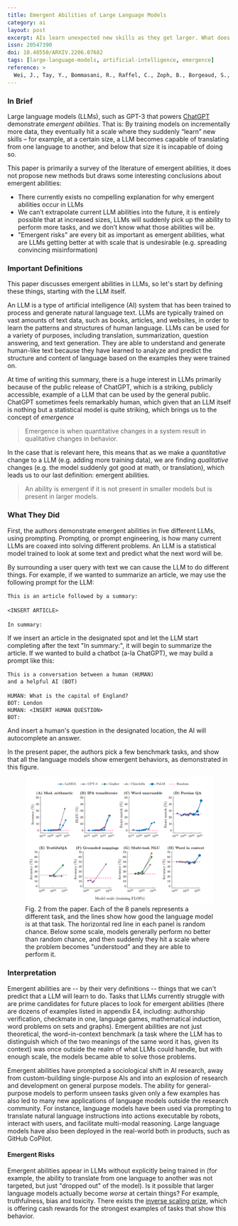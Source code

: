 ```yaml
---
title: Emergent Abilities of Large Language Models
category: ai
layout: post
excerpt: AIs learn unexpected new skills as they get larger. What does this imply?
issn: 20547390
doi: 10.48550/ARXIV.2206.07682
tags: [large-language-models, artificial-intelligence, emergence]
reference: >
  Wei, J., Tay, Y., Bommasani, R., Raffel, C., Zoph, B., Borgeaud, S., Yogatama, D., Bosma, M., Zhou, D., Metzler, D., Chi, E. H., Hashimoto, T., Vinyals, O., Liang, P., Dean, J., & Fedus, W. (2022). *Emergent Abilities of Large Language Models* (Version 2). arXiv. [https://doi.org/10.48550/ARXIV.2206.07682](https://doi.org/10.48550/ARXIV.2206.07682)
---
```


### In Brief

Large language models (LLMs), such as GPT-3 that powers [ChatGPT](https://openai.com/blog/chatgpt/) demonstrate *emergent abilities*.  That is: By training models on incrementally more data, they eventually hit a scale where they suddenly “learn” new skills – for example, at a certain size, a LLM becomes capable of translating from one language to another, and below that size it is incapable of doing so.

This paper is primarily a survey of the literature of emergent abilities, it does not propose new methods but draws some interesting conclusions about emergent abilities:

* There currently exists no compelling explanation for why emergent abilities occur in LLMs
* We can’t extrapolate current LLM abilities into the future, it is entirely possible that at increased sizes, LLMs will suddenly pick up the ability to perform more tasks, and we don’t know what those abilities will be.
* "Emergent risks" are every bit as important as emergent abilities, what are LLMs getting better at with scale that is undesirable (e.g. spreading convincing misinformation)

### Important Definitions

This paper discusses emergent abilities in LLMs, so let's start by defining these things, starting with the LLM itself.

An LLM is a type of artificial intelligence (AI) system that has been trained to process and generate natural language text. LLMs are typically trained on vast amounts of text data, such as books, articles, and websites, in order to learn the patterns and structures of human language.  LLMs can be used for a variety of purposes, including translation, summarization, question answering, and text generation. They are able to understand and generate human-like text because they have learned to analyze and predict the structure and content of language based on the examples they were trained on.

At time of writing this summary, there is a huge interest in LLMs primarily because of the public release of ChatGPT, which is a striking, publicly accessible, example of a LLM that can be used by the general public.  ChatGPT sometimes feels remarkably human, which given that an LLM itself is nothing but a statistical model is quite striking, which brings us to the concept of *emergence*

>Emergence is when quantitative changes in a system result in qualitative changes in behavior.

In the case that is relevant here, this means that as we make a *quantitative* change to a LLM (e.g. adding more training data), we are finding *qualitative* changes (e.g. the model suddenly got good at math, or translation), which leads us to our last definition: emergent abilities.

> An ability is emergent if it is not present in smaller models but is present in larger models.

### What They Did

First, the authors demonstrate emergent abilities in five different LLMs, using prompting.  Prompting, or prompt engineering, is how many current LLMs are coaxed into solving different problems.  An LLM is a statistical model trained to look at some text and predict what the next word will be.

By surrounding a user query with text we can cause the LLM to do different things.  For example, if we wanted to summarize an article, we may use the following prompt for the LLM:

```
This is an article followed by a summary:

<INSERT ARTICLE>

In summary:
```

If we insert an article in the designated spot and let the LLM start completing after the text "In summary:", it will begin to summarize the article. If we wanted to build a chatbot (a-la ChatGPT), we may build a prompt like this:

```
This is a conversation between a human (HUMAN)
and a helpful AI (BOT)

HUMAN: What is the capital of England?
BOT: London
HUMAN: <INSERT HUMAN QUESTION>
BOT:
```

And insert a human's question in the designated location, the AI will autocomplete an answer.

In the present paper, the authors pick a few benchmark tasks, and show that all the language models show emergent behaviors, as demonstrated in this figure.

<figure>
  <img alt="Figure 2 from the paper, eight panels showing the performance of different LLMs on problems" src="/assets/images/posts/emergent/fig2.png" />
  <figcaption>
    Fig. 2 from the paper.  Each of the 8 panels represents a different task, and the lines show how good the language model is at that task.  The horizontal red line in each panel is random chance.  Below some scale, models generally perform no better than random chance, and then suddenly they hit a scale where the problem becomes "understood" and they are able to perform it.
  </figcaption>
</figure>

### Interpretation

Emergent abilities are -- by their very definitions -- things that we can't predict that a LLM will learn to do.  Tasks that LLMs currently struggle with are prime candidates for future places to look for emergent abilities (there are dozens of examples listed in appendix E4, including: authorship verification, checkmate in one, language games, mathematical induction, word problems on sets and graphs).  Emergent abilities are not just theoretical, the word-in-context benchmark (a task where the LLM has to distinguish which of the two meanings of the same word it has, given its context) was once outside the realm of what LLMs could handle, but with enough scale, the models became able to solve those problems.

Emergent abilities have prompted a sociological shift in AI research, away from custom-building single-purpose AIs and into an explosion of research and development on general purpose models. The ability for general-purpose models to perform unseen tasks given only a few examples has also led to
many new applications of language models outside the research community. For instance, language models have been used via prompting to translate natural language instructions into actions executable by robots, interact with users, and facilitate multi-modal reasoning. Large language models have also been deployed in the real-world both in products, such as GitHub CoPilot.

#### Emergent Risks

Emergent abilities appear in LLMs without explicitly being trained in (for example, the ability to translate from one language to another was not targeted, but just "dropped out" of the model).  Is it possible that larger language models actually become *worse* at certain things?  For example, truthfulness, bias and toxicity.  There exists the [inverse scaling prize](https://github.com/inverse-scaling/prize), which is offering cash rewards for the strongest examples of tasks that show this behavior.
